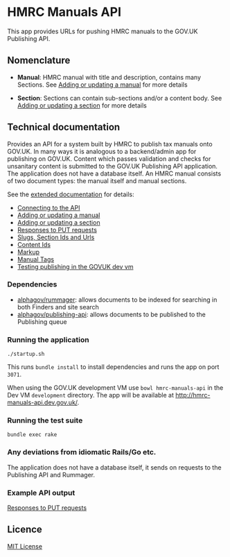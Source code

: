 # HMRC Manuals API

This app provides URLs for pushing HMRC manuals to the GOV.UK Publishing API.

## Nomenclature

- **Manual**: HMRC manual with title and description, contains many Sections. See [Adding or updating a manual](docs/extended_documentation.md#adding-or-updating-a-manual) for more details

- **Section**: Sections can contain sub-sections and/or a content body. See [Adding or updating a section](docs/extended_documentation.md#adding-or-updating-a-manual-section) for more details

## Technical documentation

Provides an API for a system built by HMRC to publish tax manuals onto GOV.UK. In many ways it is analogous to a backend/admin app for publishing on GOV.UK. Content which passes validation and checks for unsanitary content is submitted to the GOV.UK Publishing API application. The application does not have a database itself. An HMRC manual consists of two document types: the manual itself and manual sections.

See the [extended documentation](docs/extended_documentation.md) for details:

- [Connecting to the API](docs/extended_documentation.md#connecting-to-the-api)
- [Adding or updating a manual](docs/extended_documentation.md#adding-or-updating-a-manual)
- [Adding or updating a section](docs/extended_documentation.md#adding-or-updating-a-manual-section)
- [Responses to PUT requests](docs/extended_documentation.md#possible-responses-to-put-requests)
- [Slugs, Section Ids and Urls](docs/extended_documentation.md#slugs-section-ids-and-urls)
- [Content Ids](docs/extended_documentation.md#content-ids)
- [Markup](docs/extended_documentation.md#markup)
- [Manual Tags](docs/extended_documentation.md#manual-tags)
- [Testing publishing in the GOVUK dev vm](docs/extended_documentation.md#testing-publishing-in-the-govuk-development-vm)

### Dependencies

- [alphagov/rummager](https://github.com/alphagov/rummager): allows documents to be indexed for searching in both Finders and site search
- [alphagov/publishing-api](https://github.com/alphagov/publishing-api): allows documents to be published to the Publishing queue

### Running the application

`./startup.sh`

This runs `bundle install` to install dependencies and runs the app on port `3071`. 

When using the GOV.UK development VM use `bowl hmrc-manuals-api` in the Dev VM `development` directory. The app will be available at http://hmrc-manuals-api.dev.gov.uk/.

### Running the test suite

`bundle exec rake`

### Any deviations from idiomatic Rails/Go etc.

The application does not have a database itself, it sends on requests to the Publishing API and Rummager.

### Example API output

[Responses to PUT requests](docs/extended_documentation.md#possible-responses-to-put-requests)

## Licence

[MIT License](LICENCE)
